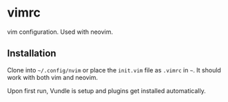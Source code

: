 # vimrc
vim configuration. Used with neovim.

## Installation

Clone into `~/.config/nvim` or place the `init.vim` file as `.vimrc` in `~`. It should
work with both vim and neovim.

Upon first run, Vundle is setup and plugins get installed automatically.
